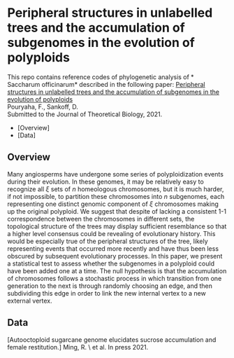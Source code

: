 # Peripheral structures in unlabelled trees and the accumulation of subgenomes in the evolution of polyploids
This repo contains reference codes of phylogenetic analysis of * Saccharum officinarum* described in the following paper:
[Peripheral structures in unlabelled trees and the accumulation of subgenomes in the evolution of polyploids]()\
Pouryaha, F.\, Sankoff, D.\
Submitted to the Journal of Theoretical Biology, 2021. 
* [Overview]
* [Data]

## Overview
Many angiosperms have undergone some series of polyploidization events during their evolution. In these genomes, it may be relatively easy to recognize all $\xi$ sets of *n* homeologous chromosomes, but it is much harder, if not impossible, to partition these chromosomes into *n* subgenomes, each representing one distinct genomic component of $\xi$ chromosomes making up the original polyploid.
We suggest that despite of lacking a consistent 1-1 correspondence between the chromosomes in different sets, the topological structure of the trees may display sufficient resemblance so that a higher level consensus could be revealing of evolutionary history. This would be especially true of the peripheral structures of the tree, likely representing events that occurred more recently and have thus been less obscured by subsequent evolutionary processes.
In this paper, we present a statistical test to assess whether the subgenomes in a polyploid could have been added one at a time. The null hypothesis is that the accumulation of chromosomes follows a stochastic process in which transition from one generation to the next is through randomly choosing an edge, and then subdividing this edge in order to link the new internal vertex to a new external vertex.

## Data	
[Autooctoploid sugarcane genome elucidates sucrose accumulation and female restitution.]
Ming, R. \ et al. In press 2021.
